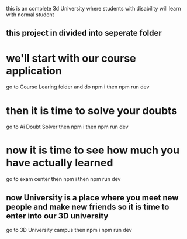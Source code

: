 this is an complete 3d University where students with disability will learn with normal student 

## this project in divided into seperate folder 

# we'll start with our course application  

go to Course Learing folder and do npm i then npm run dev 

# then it is time to solve your doubts

go to Ai Doubt Solver then npm i then npm run dev

# now it is time to see how much you have actually learned 

go to exam center then npm i then npm run dev 

## now University is a place where you meet new people and make new friends so it is time to enter into our 3D university 

go to 3D University campus then npm i npm run dev 


